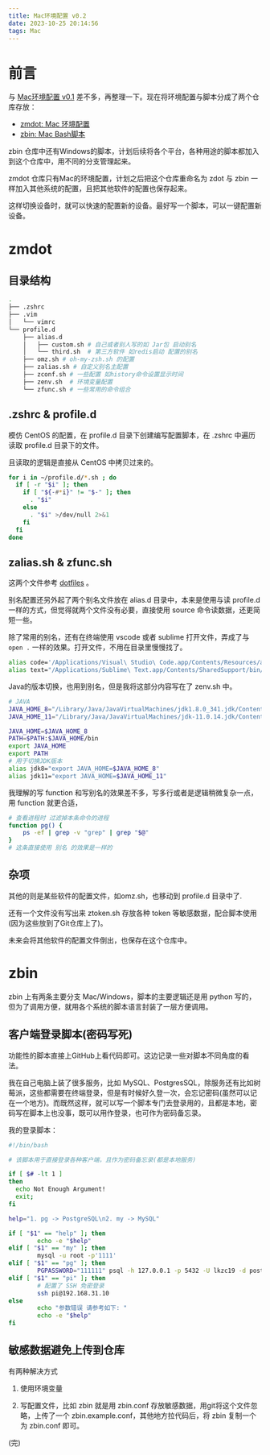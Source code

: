 ```yaml
---
title: Mac环境配置 v0.2
date: 2023-10-25 20:14:56
tags: Mac
---
```


# 前言

与 [Mac环境配置 v0.1](https://lkzc19.github.io/2023/07/09/Mac%E7%8E%AF%E5%A2%83%E9%85%8D%E7%BD%AE-v0-1/) 差不多，再整理一下。现在将环境配置与脚本分成了两个仓库存放：

- [zmdot: Mac 环境配置](https://github.com/lkzc19/zmdot)
- [zbin: Mac Bash脚本](https://github.com/lkzc19/zbin)

zbin 仓库中还有Windows的脚本，计划后续将各个平台，各种用途的脚本都加入到这个仓库中，用不同的分支管理起来。

zmdot 仓库只有Mac的环境配置，计划之后把这个仓库重命名为 zdot 与 zbin 一样加入其他系统的配置，且把其他软件的配置也保存起来。

这样切换设备时，就可以快速的配置新的设备。最好写一个脚本，可以一键配置新设备。

# zmdot

## 目录结构

```bash
.
├── .zshrc
├── .vim
│   └── vimrc
└── profile.d
    ├── alias.d
    │   ├── custom.sh # 自己或者别人写的如 Jar包 启动别名
    │   └── third.sh  # 第三方软件 如redis启动 配置的别名
    ├── omz.sh # oh-my-zsh.sh 的配置
    ├── zalias.sh # 自定义别名主配置
    ├── zconf.sh # 一些配置 如history命令设置显示时间
    ├── zenv.sh  # 环境变量配置
    └── zfunc.sh # 一些常用的命令组合
```

## .zshrc & profile.d

模仿 CentOS 的配置，在 profile.d 目录下创建编写配置脚本，在 .zshrc 中遍历读取 profile.d 目录下的文件。

且读取的逻辑是直接从 CentOS 中拷贝过来的。

```bash
for i in ~/profile.d/*.sh ; do
  if [ -r "$i" ]; then
    if [ "${-#*i}" != "$-" ]; then
      . "$i"
    else
      . "$i" >/dev/null 2>&1
    fi
  fi
done
```

## zalias.sh & zfunc.sh

这两个文件参考 [dotfiles](https://github.com/paulirish/dotfiles/blob/main/.aliases) 。

别名配置还另外起了两个别名文件放在 alias.d 目录中，本来是使用与读 profile.d 一样的方式，但觉得就两个文件没有必要，直接使用 source 命令读数据，还更简短一些。

除了常用的别名，还有在终端使用 vscode 或者 sublime 打开文件，弄成了与 `open .` 一样的效果。打开文件，不用在目录里慢慢找了。

```bash
alias code='/Applications/Visual\ Studio\ Code.app/Contents/Resources/app/bin/code'
alias text="/Applications/Sublime\ Text.app/Contents/SharedSupport/bin/subl"
```

Java的版本切换，也用到别名，但是我将这部分内容写在了 zenv.sh 中。

```bash
# JAVA
JAVA_HOME_8="/Library/Java/JavaVirtualMachines/jdk1.8.0_341.jdk/Contents/Home"
JAVA_HOME_11="/Library/Java/JavaVirtualMachines/jdk-11.0.14.jdk/Contents/Home"

JAVA_HOME=$JAVA_HOME_8
PATH=$PATH:$JAVA_HOME/bin
export JAVA_HOME
export PATH
# 用于切换JDK版本
alias jdk8="export JAVA_HOME=$JAVA_HOME_8"
alias jdk11="export JAVA_HOME=$JAVA_HOME_11"
```

我理解的写 function 和写别名的效果差不多，写多行或者是逻辑稍微复杂一点，用 function 就更合适，

```bash
# 查看进程时 过滤掉本条命令的进程
function pg() {
	ps -ef | grep -v "grep" | grep "$@"
}
# 这条直接使用 别名 的效果是一样的
```

## 杂项

其他的则是某些软件的配置文件，如omz.sh，也移动到 profile.d 目录中了.

还有一个文件没有写出来 ztoken.sh 存放各种 token 等敏感数据，配合脚本使用(因为这些放到了Git仓库上了)。

未来会将其他软件的配置文件倒出，也保存在这个仓库中。

# zbin

zbin 上有两条主要分支 Mac/Windows，脚本的主要逻辑还是用 python 写的，但为了调用方便，就用各个系统的脚本语言封装了一层方便调用。

## 客户端登录脚本(密码写死)

功能性的脚本直接上GitHub上看代码即可。这边记录一些对脚本不同角度的看法。

我在自己电脑上装了很多服务，比如 MySQL、PostgresSQL，除服务还有比如树莓派，这些都需要在终端登录，但是有时候好久登一次，会忘记密码(虽然可以记在一个地方)。而既然这样，就可以写一个脚本专门去登录用的，且都是本地，密码写在脚本上也没事，既可以用作登录，也可作为密码备忘录。

我的登录脚本：

```bash
#!/bin/bash

# 该脚本用于直接登录各种客户端，且作为密码备忘录(都是本地服务)

if [ $# -lt 1 ]
then
  echo Not Enough Argument!
  exit;
fi

help="1. pg -> PostgreSQL\n2. my -> MySQL"

if [ "$1" == "help" ]; then
        echo -e "$help"
elif [ "$1" == "my" ]; then
        mysql -u root -p'1111'
elif [ "$1" == "pg" ]; then
        PGPASSWORD="111111" psql -h 127.0.0.1 -p 5432 -U lkzc19 -d postgres
elif [ "$1" == "pi" ]; then
        # 配置了 SSH 免密登录
        ssh pi@192.168.31.10
else
        echo "参数错误 请参考如下: "
        echo -e "$help"
fi
```

## 敏感数据避免上传到仓库

有两种解决方式

1. 使用环境变量

2. 写配置文件，比如 zbin 就是用 zbin.conf 存放敏感数据，用git将这个文件忽略，上传了一个 zbin.example.conf，其他地方拉代码后，将 zbin 复制一个为 zbin.conf 即可。

(完)

